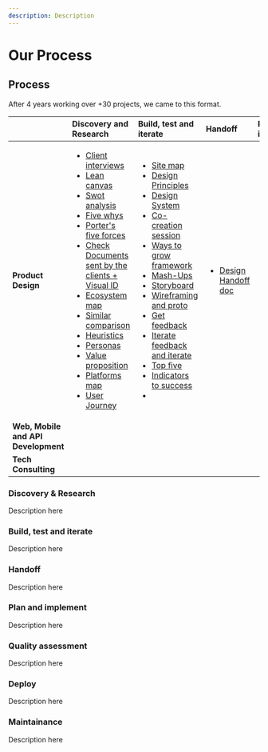 ```yaml
---
description: Description
---
```


# Our Process

## Process

After 4 years working over +30 projects, we came to this format. 

<table>
  <thead>
    <tr>
      <th style="text-align:left"></th>
      <th style="text-align:left"><b>Discovery and Research</b>
      </th>
      <th style="text-align:left"><b>Build, test and iterate</b>
      </th>
      <th style="text-align:left"><b>Handoff </b>
      </th>
      <th style="text-align:left">Plan and implement</th>
      <th style="text-align:left">Quality assessment</th>
      <th style="text-align:left">Deploy</th>
      <th style="text-align:left">Maintainance</th>
    </tr>
  </thead>
  <tbody>
    <tr>
      <td style="text-align:left"><b>Product Design</b>
      </td>
      <td style="text-align:left">
        <ul>
          <li><a href="https://www.notion.so/mobix/Client-Interview-f6b8560242fb4dcca58fcc7d7c94bc05">Client interviews</a>
          </li>
          <li><a href="https://www.notion.so/mobix/Lean-Canvas-a14980b4b4724a9aaaad5fa108cccd75">Lean canvas</a>
          </li>
          <li><a href="https://www.notion.so/mobix/SWOT-Analysis-c24cf448e6ad480a9e059173a6af9521">Swot analysis</a>
          </li>
          <li><a href="https://www.notion.so/mobix/Five-whys-991200f0eac54e49b32b87e11cf8a8c9">Five whys</a>
          </li>
          <li><a href="https://www.notion.so/mobix/Porter-s-Five-Forces-cf9cd5a8b83f429ead19a798f3e50e95">Porter&apos;s five forces</a>
          </li>
          <li><a href="https://www.notion.so/mobix/Check-Documents-sent-by-the-clients-Visual-ID-6928e736bb9248e49e485d014e3ad155">Check Documents sent by the clients + Visual ID</a>
          </li>
          <li><a href="https://www.notion.so/mobix/Ecosystem-map-c5558aee04fc4626b1df9acf61e4977a">Ecosystem map</a>
          </li>
          <li><a href="https://www.notion.so/mobix/Similar-comparison-df972097f88745539cb111f52b3927d3">Similar comparison</a>
          </li>
          <li><a href="https://www.notion.so/mobix/Heuristics-910aab62ae49479396efba4913e870d7">Heuristics</a>
          </li>
          <li><a href="https://www.notion.so/mobix/Personas-93ab5901cc5d44349b198e48cd2461fb">Personas</a>
          </li>
          <li><a href="https://www.notion.so/mobix/Value-proposition-dd57d9e258c149799dd4087621202b32">Value proposition</a>
          </li>
          <li><a href="https://www.notion.so/mobix/Platforms-map-9d09e218e95547fa89b52435e566d9c8">Platforms map</a>
          </li>
          <li><a href="https://www.notion.so/mobix/User-Journey-a7b83fd357ef457297976f328d163049">User Journey</a>
          </li>
        </ul>
      </td>
      <td style="text-align:left">
        <ul>
          <li><a href="https://www.notion.so/mobix/Site-Map-3fe762d5e1c04e2b9d851567aa691620">Site map</a>
          </li>
          <li><a href="https://www.notion.so/mobix/Design-Principles-9f197207da834d63b938b06e56b5dfab">Design Principles</a>
          </li>
          <li><a href="https://www.notion.so/mobix/System-Design-3cf8b126dfc640afbeb4920d1b037a4a">Design System</a>
          </li>
          <li><a href="https://www.notion.so/mobix/Co-Creation-Session-68c78d622841453a8d14a011cf93d6e9">Co-creation session</a>
          </li>
          <li><a href="https://www.notion.so/mobix/Ways-to-Grow-Framework-47dbbac9a2c54aa1ab69ae0934e07f7a">Ways to grow framework</a>
          </li>
          <li><a href="https://www.notion.so/mobix/Mash-Ups-43c877433b7c4b35afcc2c310b15d9e0">Mash-Ups</a>
          </li>
          <li><a href="https://www.notion.so/mobix/Storyboard-ba972a20151f44409376cbe15ee2baf8">Storyboard</a>
          </li>
          <li><a href="https://www.notion.so/mobix/Wireframing-fec44c1173914b848e00abb6e7bb8a5d">Wireframing and proto</a>
          </li>
          <li><a href="https://www.notion.so/mobix/Get-Feedback-3f53447da472408ba7437e63e839a492">Get feedback </a>
          </li>
          <li><a href="https://www.notion.so/mobix/Integrate-Feedback-and-Iterate-68af5bbe6cc241658a61dca2f38ae9ec">Iterate feedback and iterate</a>
          </li>
          <li><a href="https://www.notion.so/mobix/Top-Five-8ee02091cdd8450d81228cbe57c8487a">Top five</a>
          </li>
          <li><a href="https://www.notion.so/mobix/Define-Indicators-to-Success-8767a1f193fa4f9b83ac21adfa0013fe">Indicators to success</a>
          </li>
          <li></li>
        </ul>
      </td>
      <td style="text-align:left">
        <ul>
          <li><a href="https://www.notion.so/mobix/Design-Handoff-Document-4e56b2dab9a84c50b6672a3252f71fce">Design Handoff doc</a>
          </li>
        </ul>
      </td>
      <td style="text-align:left"></td>
      <td style="text-align:left"></td>
      <td style="text-align:left"></td>
      <td style="text-align:left"></td>
    </tr>
    <tr>
      <td style="text-align:left"><b>Web, Mobile and API Development</b>
      </td>
      <td style="text-align:left"></td>
      <td style="text-align:left"></td>
      <td style="text-align:left"></td>
      <td style="text-align:left"></td>
      <td style="text-align:left"></td>
      <td style="text-align:left"></td>
      <td style="text-align:left"></td>
    </tr>
    <tr>
      <td style="text-align:left"><b>Tech Consulting</b>
      </td>
      <td style="text-align:left"></td>
      <td style="text-align:left"></td>
      <td style="text-align:left"></td>
      <td style="text-align:left"></td>
      <td style="text-align:left"></td>
      <td style="text-align:left"></td>
      <td style="text-align:left"></td>
    </tr>
  </tbody>
</table>

### 

### Discovery & Research

Description here

### **Build, test and iterate**

Description here

### **Handoff**

Description here

### Plan and implement

Description here

### Quality assessment

Description here

### Deploy

Description here

### Maintainance

Description here

